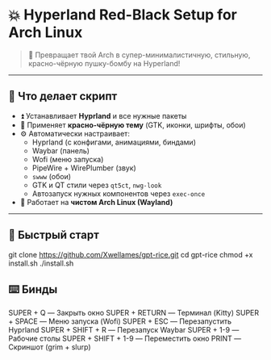 # 💥 Hyperland Red-Black Setup for Arch Linux

> 🧨 Превращает твой Arch в супер-минималистичную, стильную, красно-чёрную пушку-бомбу на Hyperland!

---

## 🧠 Что делает скрипт

- ⏫ Устанавливает **Hyprland** и все нужные пакеты
- 🎨 Применяет **красно-чёрную тему** (GTK, иконки, шрифты, обои)
- ⚙️ Автоматически настраивает:
  - Hyprland (с конфигами, анимациями, биндами)
  - Waybar (панель)
  - Wofi (меню запуска)
  - PipeWire + WirePlumber (звук)
  - `swww` (обои)
  - GTK и QT стили через `qt5ct`, `nwg-look`
  - Автозапуск нужных компонентов через `exec-once`
- 🔋 Работает на **чистом Arch Linux (Wayland)**

---

## 🚀 Быстрый старт


git clone https://github.com/Xwellames/gpt-rice.git
cd gpt-rice
chmod +x install.sh
./install.sh

## ⌨️ Бинды
SUPER + Q             — Закрыть окно
SUPER + RETURN        — Терминал (Kitty)
SUPER + SPACE         — Меню запуска (Wofi)
SUPER + ESC           — Перезапустить Hyprland
SUPER + SHIFT + R     — Перезапуск Waybar
SUPER + 1-9           — Рабочие столы
SUPER + SHIFT + 1-9   — Переместить окно
PRINT                 — Скриншот (grim + slurp)
